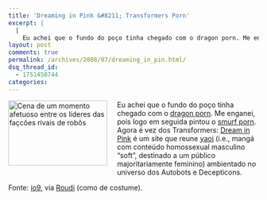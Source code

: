 ```yaml
---
title: 'Dreaming in Pink &#8211; Transformers Porn'
excerpt: |
  |
    Eu achei que o fundo do poço tinha chegado com o dragon porn. Me enganei, pois logo em seguida pintou o smurf porn. Agora é vez dos Transformers: Dream in Pink é um site que reune yaoi (i.e., mangá com...
layout: post
comments: true
permalink: /archives/2008/07/dreaming_in_pin.html/
dsq_thread_id:
  - 1751450744
categories:
---
```

<span class="mt-enclosure mt-enclosure-image"><img title="Cena de um momento afetuoso entre os líderes das façcões rivais de robôs" src="//chester.me/archives/img/dreaminpink.jpg" width="199" height="131" class="mt-image-left" style="float: left; margin: 0 20px 20px 0;" /></span>Eu achei que o fundo do poço tinha chegado com o [dragon porn][1]. Me enganei, pois logo em seguida pintou o [smurf porn][2]. Agora é vez dos Transformers: [Dream in Pink][3] é um site que reune [yaoi][4] (i.e., mangá com conteúdo homossexual masculino &#8220;soft&#8221;, destinado a um público majoritariamente feminino) ambientado no universo dos Autobots e Decepticons.

Fonte: [io9][5], via [Roudi][6] (como de costume).

 [1]: //chester.me/archives/2008/02/pornografia_com.html
 [2]: //chester.me/archives/2008/03/smurf_porn.html
 [3]: http://plotsntombstones.com/GandC.html
 [4]: http://pt.wikipedia.org/wiki/Yaoi
 [5]: http://io9.com/5022326/transformers-roll-out-into-a-whole-new-genre-+-nsfw
 [6]: http://zombietheworld.com/
